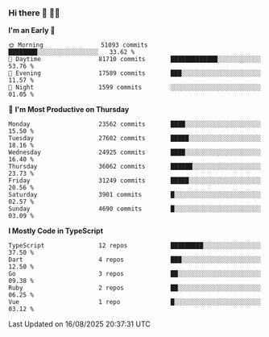 ### Hi there 👋 🧑‍💻



<!--START_SECTION:waka-->
**I'm an Early 🐤** 

```text
🌞 Morning                51093 commits       ████████░░░░░░░░░░░░░░░░░   33.62 % 
🌆 Daytime                81710 commits       █████████████░░░░░░░░░░░░   53.76 % 
🌃 Evening                17589 commits       ███░░░░░░░░░░░░░░░░░░░░░░   11.57 % 
🌙 Night                  1599 commits        ░░░░░░░░░░░░░░░░░░░░░░░░░   01.05 % 
```
📅 **I'm Most Productive on Thursday** 

```text
Monday                   23562 commits       ████░░░░░░░░░░░░░░░░░░░░░   15.50 % 
Tuesday                  27602 commits       █████░░░░░░░░░░░░░░░░░░░░   18.16 % 
Wednesday                24925 commits       ████░░░░░░░░░░░░░░░░░░░░░   16.40 % 
Thursday                 36062 commits       ██████░░░░░░░░░░░░░░░░░░░   23.73 % 
Friday                   31249 commits       █████░░░░░░░░░░░░░░░░░░░░   20.56 % 
Saturday                 3901 commits        █░░░░░░░░░░░░░░░░░░░░░░░░   02.57 % 
Sunday                   4690 commits        █░░░░░░░░░░░░░░░░░░░░░░░░   03.09 % 
```


**I Mostly Code in TypeScript** 

```text
TypeScript               12 repos            █████████░░░░░░░░░░░░░░░░   37.50 % 
Dart                     4 repos             ███░░░░░░░░░░░░░░░░░░░░░░   12.50 % 
Go                       3 repos             ██░░░░░░░░░░░░░░░░░░░░░░░   09.38 % 
Ruby                     2 repos             ██░░░░░░░░░░░░░░░░░░░░░░░   06.25 % 
Vue                      1 repo              █░░░░░░░░░░░░░░░░░░░░░░░░   03.12 % 
```




 Last Updated on 16/08/2025 20:37:31 UTC
<!--END_SECTION:waka-->


